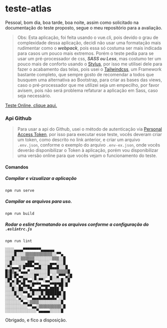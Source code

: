 # teste-atlas
Pessoal, bom dia, boa tarde, boa noite, assim como solicitado na documentação do teste proposto, segue
o meu repositório para a avaliação. 
> Obs: Esta aplicação, foi feita usando o vue.cli, pois devido o grau de complexidade dessa aplicação, decidi não usar uma formatação mais rudimentar como o ***webpack***, pois essa só costuma ser mais indicada para casos um pouco mais extremos.
Porém o teste pedia para se usar um pré-processador de css, ***SASS ou Less***, mas costumo ter um pouco mais de conforto usando o [Stylus](https://stylus-lang.com/), por isso me utilisei dele para fazer o acabamento das telas, pois usei o [Tailwindcss](https://tailwindcss.com/), um Framework bastante completo, que sempre gosto de recomendar a todos que busquem uma alternativa ao Bootstrap, para criar as bases das views, caso o pré-processador que me utilizei seja um empecilho, por favor avisem, pois não será problema refaturar a aplicação em Sass, caso seja necessário.

[Teste Online, clique aqui.](https://mizzzael.github.io/teste-atlas/)

### Api Github
> Para usar a api do Github, usei o método de autenticação via [Personal Access Token](https://docs.github.com/en/free-pro-team@latest/github/authenticating-to-github/creating-a-personal-access-token), por isso para executar esse teste, vocês deveram criar um token, como descrito no link anterior, e criar um arquivo ```.env.json```, conforme o exemplo do arquivo ```.env-ex.json```, onde vocês deverão disponibilizar o Token à aplicação, porém vou disponibilizar uma versão online para que vocês vejam o funcionamento do teste.


#### Comandos

##### Compilar e vizualizar a aplicação
```
npm run serve
```

##### Compilar os arquivos para uso.
```
npm run build
```

##### Rodar o eslint formatando os arquivos conforme a configuração do ```.eslintrc.js```
```
npm run lint
```

```
░░░░▄▄▄▄▀▀▀▀▀▀▀▀▄▄▄▄▄▄
░░░░█░░░░▒▒▒▒▒▒▒▒▒▒▒▒░░▀▀▄
░░░█░░░▒▒▒▒▒▒░░░░░░░░▒▒▒░░█
░░█░░░░░░▄██▀▄▄░░░░░▄▄▄░░░█
░▀▒▄▄▄▒░█▀▀▀▀▄▄█░░░██▄▄█░░░█
█▒█▒▄░▀▄▄▄▀░░░░░░░░█░░░▒▒▒▒▒█
█▒█░█▀▄▄░░░░░█▀░░░░▀▄░░▄▀▀▀▄▒█
░█▀▄░█▄░█▀▄▄░▀░▀▀░▄▄▀░░░░█░░█
░░█░░▀▄▀█▄▄░█▀▀▀▄▄▄▄▀▀█▀██░█
░░░█░░██░░▀█▄▄▄█▄▄█▄████░█
░░░░█░░░▀▀▄░█░░░█░███████░█
░░░░░▀▄░░░▀▀▄▄▄█▄█▄█▄█▄▀░░█
░░░░░░░▀▄▄░▒▒▒▒░░░░░░░░░░█
░░░░░░░░░░▀▀▄▄░▒▒▒▒▒▒▒▒▒▒░█
░░░░░░░░░░░░░░▀▄▄▄▄▄░░░░░█
```
Obrigado, e fico a disposição.